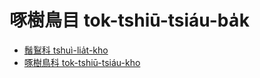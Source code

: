 # 啄樹鳥目 tok-tshiū-tsiáu-ba̍k

- [鬚鴷科 tshuì-lia̍t-kho](./megalaimidae.md)
- [啄樹鳥科 tok-tshiū-tsiáu-kho](./picidae.md)
